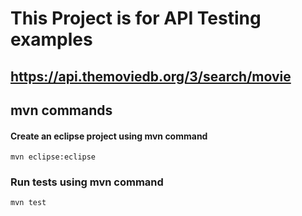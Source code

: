 # This Project is for API Testing examples
## https://api.themoviedb.org/3/search/movie
## mvn commands
#### Create an eclipse project using mvn command
	mvn eclipse:eclipse
### Run tests using mvn command
	mvn test 

